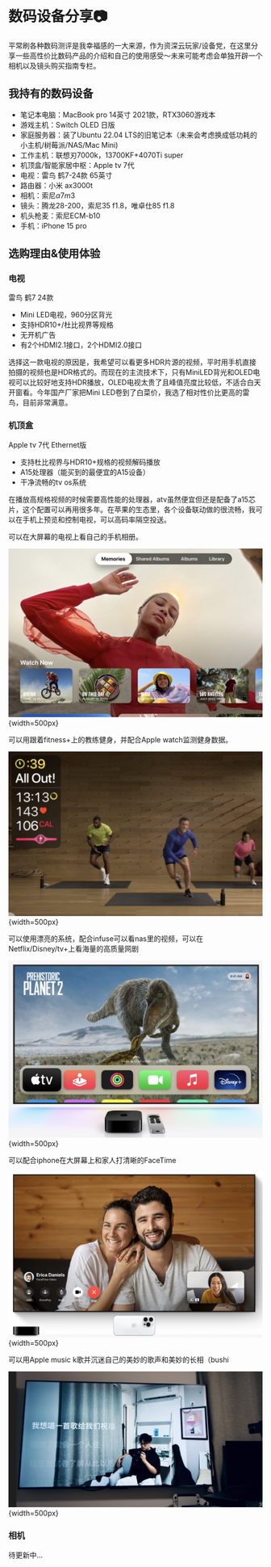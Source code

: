 # 数码设备分享📷
平常刷各种数码测评是我幸福感的一大来源，作为资深云玩家/设备党，在这里分享一些高性价比数码产品的介绍和自己的使用感受～未来可能考虑会单独开辟一个相机以及镜头购买指南专栏。
## 我持有的数码设备
- 笔记本电脑：MacBook pro 14英寸 2021款，RTX3060游戏本
- 游戏主机：Switch OLED 日版
- 家庭服务器：装了Ubuntu 22.04 LTS的旧笔记本（未来会考虑换成低功耗的小主机/树莓派/NAS/Mac Mini)
- 工作主机：联想刃7000k，13700KF+4070Ti super
- 机顶盒/智能家居中枢：Apple tv 7代 
- 电视：雷鸟 鹤7-24款 65英寸
- 路由器：小米 ax3000t
- 相机：索尼$\alpha7m3$
- 镜头：腾龙28-200，索尼35 f1.8，唯卓仕85 f1.8
- 机头枪麦：索尼ECM-b10
- 手机：iPhone 15 pro

## 选购理由&使用体验
### 电视
雷鸟 鹤7 24款

- Mini LED电视，960分区背光
- 支持HDR10+/杜比视界等规格
- 无开机广告
- 有2个HDMI2.1接口，2个HDMI2.0接口

选择这一款电视的原因是，我希望可以看更多HDR片源的视频，平时用手机直接拍摄的视频也是HDR格式的。而现在的主流技术下，只有MiniLED背光和OLED电视可以比较好地支持HDR播放，OLED电视太贵了且峰值亮度比较低，不适合白天开窗看。今年国产厂家把Mini LED卷到了白菜价，我选了相对性价比更高的雷鸟，目前非常满意。
### 机顶盒
Apple tv 7代 Ethernet版

- 支持杜比视界与HDR10+规格的视频解码播放
- A15处理器（能买到的最便宜的A15设备）
- 干净流畅的tv os系统

在播放高规格视频的时候需要高性能的处理器，atv虽然便宜但还是配备了a15芯片，这个配置可以再用很多年。在苹果的生态里，各个设备联动做的很流畅，我可以在手机上预览和控制电视，可以高码率隔空投送。

可以在大屏幕的电视上看自己的手机相册。

![alt text](image-2.png){width=500px}

可以用跟着fitness+上的教练健身，并配合Apple watch监测健身数据。

![alt text](image-1.png){width=500px}

可以使用漂亮的系统，配合infuse可以看nas里的视频，可以在Netflix/Disney/tv+上看海量的高质量网剧

![alt text](image-3.png){width=500px}

可以配合iphone在大屏幕上和家人打清晰的FaceTime

![alt text](image-4.png){width=500px}

可以用Apple music k歌并沉迷自己的美妙的歌声和美妙的长相（bushi

![alt text](image-5.png){width=500px}

### 相机
待更新中...

